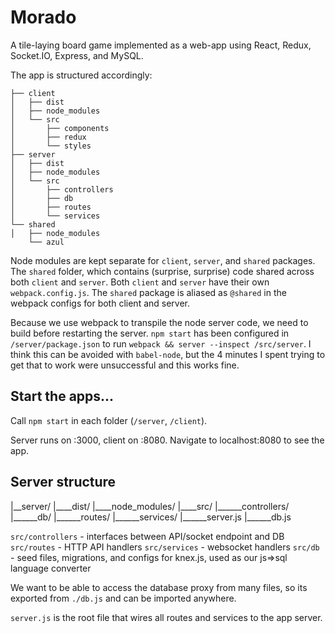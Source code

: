 # Morado

A tile-laying board game implemented as a web-app using React, Redux, Socket.IO, Express, and MySQL.

The app is structured accordingly:
```
├── client
│   ├── dist
│   ├── node_modules
│   └── src
│       ├── components
│       ├── redux
│       └── styles
├── server
│   ├── dist
│   ├── node_modules
│   └── src
│       ├── controllers
│       ├── db
│       ├── routes
│       └── services
└── shared
│   ├── node_modules
    └── azul
```
Node modules are kept separate for `client`, `server`, and `shared` packages. The `shared` folder, which contains (surprise, surprise) code shared across both `client` and `server`. Both `client` and `server` have their own `webpack.config.js`. The `shared` package is aliased as `@shared` in the webpack configs for both client and server. 

Because we use webpack to transpile the node server code, we need to build before restarting the server. `npm start` has been configured in `/server/package.json` to run `webpack && server --inspect /src/server`. I think this can be avoided with `babel-node`, but the 4 minutes I spent trying to get that to work were unsuccessful and this works fine.

## Start the apps...

Call `npm start` in each folder (`/server`, `/client`).

Server runs on :3000, client on :8080. Navigate to localhost:8080 to see the app.

## Server structure

|__server/
|____dist/
|____node_modules/
|____src/
|______controllers/
|______db/
|______routes/
|______services/
|______server.js
|______db.js

`src/controllers` - interfaces between API/socket endpoint and DB
`src/routes` - HTTP API handlers
`src/services` - websocket handlers
`src/db` - seed files, migrations, and configs for knex.js, used as our js=>sql language converter

We want to be able to access the database proxy from many files, so its exported from `./db.js` and can be imported anywhere.

`server.js` is the root file that wires all routes and services to the app server.
